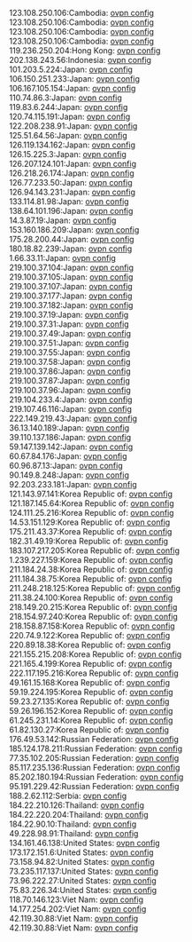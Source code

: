123.108.250.106:Cambodia: [ovpn config](vpn/123_108_250_106.ovpn)  
123.108.250.106:Cambodia: [ovpn config](vpn/123_108_250_106.ovpn)  
123.108.250.106:Cambodia: [ovpn config](vpn/123_108_250_106.ovpn)  
123.108.250.106:Cambodia: [ovpn config](vpn/123_108_250_106.ovpn)  
119.236.250.204:Hong Kong: [ovpn config](vpn/119_236_250_204.ovpn)  
202.138.243.56:Indonesia: [ovpn config](vpn/202_138_243_56.ovpn)  
101.203.5.224:Japan: [ovpn config](vpn/101_203_5_224.ovpn)  
106.150.251.233:Japan: [ovpn config](vpn/106_150_251_233.ovpn)  
106.167.105.154:Japan: [ovpn config](vpn/106_167_105_154.ovpn)  
110.74.86.3:Japan: [ovpn config](vpn/110_74_86_3.ovpn)  
119.83.6.244:Japan: [ovpn config](vpn/119_83_6_244.ovpn)  
120.74.115.191:Japan: [ovpn config](vpn/120_74_115_191.ovpn)  
122.208.238.91:Japan: [ovpn config](vpn/122_208_238_91.ovpn)  
125.51.64.56:Japan: [ovpn config](vpn/125_51_64_56.ovpn)  
126.119.134.162:Japan: [ovpn config](vpn/126_119_134_162.ovpn)  
126.15.225.3:Japan: [ovpn config](vpn/126_15_225_3.ovpn)  
126.207.124.101:Japan: [ovpn config](vpn/126_207_124_101.ovpn)  
126.218.26.174:Japan: [ovpn config](vpn/126_218_26_174.ovpn)  
126.77.233.50:Japan: [ovpn config](vpn/126_77_233_50.ovpn)  
126.94.143.231:Japan: [ovpn config](vpn/126_94_143_231.ovpn)  
133.114.81.98:Japan: [ovpn config](vpn/133_114_81_98.ovpn)  
138.64.101.196:Japan: [ovpn config](vpn/138_64_101_196.ovpn)  
14.3.87.19:Japan: [ovpn config](vpn/14_3_87_19.ovpn)  
153.160.186.209:Japan: [ovpn config](vpn/153_160_186_209.ovpn)  
175.28.200.44:Japan: [ovpn config](vpn/175_28_200_44.ovpn)  
180.18.82.239:Japan: [ovpn config](vpn/180_18_82_239.ovpn)  
1.66.33.11:Japan: [ovpn config](vpn/1_66_33_11.ovpn)  
219.100.37.104:Japan: [ovpn config](vpn/219_100_37_104.ovpn)  
219.100.37.105:Japan: [ovpn config](vpn/219_100_37_105.ovpn)  
219.100.37.107:Japan: [ovpn config](vpn/219_100_37_107.ovpn)  
219.100.37.177:Japan: [ovpn config](vpn/219_100_37_177.ovpn)  
219.100.37.182:Japan: [ovpn config](vpn/219_100_37_182.ovpn)  
219.100.37.19:Japan: [ovpn config](vpn/219_100_37_19.ovpn)  
219.100.37.31:Japan: [ovpn config](vpn/219_100_37_31.ovpn)  
219.100.37.49:Japan: [ovpn config](vpn/219_100_37_49.ovpn)  
219.100.37.51:Japan: [ovpn config](vpn/219_100_37_51.ovpn)  
219.100.37.55:Japan: [ovpn config](vpn/219_100_37_55.ovpn)  
219.100.37.58:Japan: [ovpn config](vpn/219_100_37_58.ovpn)  
219.100.37.86:Japan: [ovpn config](vpn/219_100_37_86.ovpn)  
219.100.37.87:Japan: [ovpn config](vpn/219_100_37_87.ovpn)  
219.100.37.96:Japan: [ovpn config](vpn/219_100_37_96.ovpn)  
219.104.233.4:Japan: [ovpn config](vpn/219_104_233_4.ovpn)  
219.107.46.116:Japan: [ovpn config](vpn/219_107_46_116.ovpn)  
222.149.219.43:Japan: [ovpn config](vpn/222_149_219_43.ovpn)  
36.13.140.189:Japan: [ovpn config](vpn/36_13_140_189.ovpn)  
39.110.137.186:Japan: [ovpn config](vpn/39_110_137_186.ovpn)  
59.147.139.142:Japan: [ovpn config](vpn/59_147_139_142.ovpn)  
60.67.84.176:Japan: [ovpn config](vpn/60_67_84_176.ovpn)  
60.96.87.13:Japan: [ovpn config](vpn/60_96_87_13.ovpn)  
90.149.8.248:Japan: [ovpn config](vpn/90_149_8_248.ovpn)  
92.203.233.181:Japan: [ovpn config](vpn/92_203_233_181.ovpn)  
121.143.97.141:Korea Republic of: [ovpn config](vpn/121_143_97_141.ovpn)  
121.187.145.64:Korea Republic of: [ovpn config](vpn/121_187_145_64.ovpn)  
124.111.25.216:Korea Republic of: [ovpn config](vpn/124_111_25_216.ovpn)  
14.53.151.129:Korea Republic of: [ovpn config](vpn/14_53_151_129.ovpn)  
175.211.43.37:Korea Republic of: [ovpn config](vpn/175_211_43_37.ovpn)  
182.31.49.19:Korea Republic of: [ovpn config](vpn/182_31_49_19.ovpn)  
183.107.217.205:Korea Republic of: [ovpn config](vpn/183_107_217_205.ovpn)  
1.239.227.159:Korea Republic of: [ovpn config](vpn/1_239_227_159.ovpn)  
211.184.24.38:Korea Republic of: [ovpn config](vpn/211_184_24_38.ovpn)  
211.184.38.75:Korea Republic of: [ovpn config](vpn/211_184_38_75.ovpn)  
211.248.218.125:Korea Republic of: [ovpn config](vpn/211_248_218_125.ovpn)  
211.38.24.100:Korea Republic of: [ovpn config](vpn/211_38_24_100.ovpn)  
218.149.20.215:Korea Republic of: [ovpn config](vpn/218_149_20_215.ovpn)  
218.154.97.240:Korea Republic of: [ovpn config](vpn/218_154_97_240.ovpn)  
218.158.87.158:Korea Republic of: [ovpn config](vpn/218_158_87_158.ovpn)  
220.74.9.122:Korea Republic of: [ovpn config](vpn/220_74_9_122.ovpn)  
220.89.18.38:Korea Republic of: [ovpn config](vpn/220_89_18_38.ovpn)  
221.155.215.208:Korea Republic of: [ovpn config](vpn/221_155_215_208.ovpn)  
221.165.4.199:Korea Republic of: [ovpn config](vpn/221_165_4_199.ovpn)  
222.117.195.216:Korea Republic of: [ovpn config](vpn/222_117_195_216.ovpn)  
49.161.15.168:Korea Republic of: [ovpn config](vpn/49_161_15_168.ovpn)  
59.19.224.195:Korea Republic of: [ovpn config](vpn/59_19_224_195.ovpn)  
59.23.27.135:Korea Republic of: [ovpn config](vpn/59_23_27_135.ovpn)  
59.26.196.152:Korea Republic of: [ovpn config](vpn/59_26_196_152.ovpn)  
61.245.231.14:Korea Republic of: [ovpn config](vpn/61_245_231_14.ovpn)  
61.82.130.27:Korea Republic of: [ovpn config](vpn/61_82_130_27.ovpn)  
176.49.53.142:Russian Federation: [ovpn config](vpn/176_49_53_142.ovpn)  
185.124.178.211:Russian Federation: [ovpn config](vpn/185_124_178_211.ovpn)  
77.35.102.205:Russian Federation: [ovpn config](vpn/77_35_102_205.ovpn)  
85.117.235.136:Russian Federation: [ovpn config](vpn/85_117_235_136.ovpn)  
85.202.180.194:Russian Federation: [ovpn config](vpn/85_202_180_194.ovpn)  
95.191.229.42:Russian Federation: [ovpn config](vpn/95_191_229_42.ovpn)  
188.2.62.112:Serbia: [ovpn config](vpn/188_2_62_112.ovpn)  
184.22.210.126:Thailand: [ovpn config](vpn/184_22_210_126.ovpn)  
184.22.220.204:Thailand: [ovpn config](vpn/184_22_220_204.ovpn)  
184.22.90.10:Thailand: [ovpn config](vpn/184_22_90_10.ovpn)  
49.228.98.91:Thailand: [ovpn config](vpn/49_228_98_91.ovpn)  
134.161.46.138:United States: [ovpn config](vpn/134_161_46_138.ovpn)  
173.172.151.6:United States: [ovpn config](vpn/173_172_151_6.ovpn)  
73.158.94.82:United States: [ovpn config](vpn/73_158_94_82.ovpn)  
73.235.117.137:United States: [ovpn config](vpn/73_235_117_137.ovpn)  
73.96.222.27:United States: [ovpn config](vpn/73_96_222_27.ovpn)  
75.83.226.34:United States: [ovpn config](vpn/75_83_226_34.ovpn)  
118.70.146.123:Viet Nam: [ovpn config](vpn/118_70_146_123.ovpn)  
14.177.254.202:Viet Nam: [ovpn config](vpn/14_177_254_202.ovpn)  
42.119.30.88:Viet Nam: [ovpn config](vpn/42_119_30_88.ovpn)  
42.119.30.88:Viet Nam: [ovpn config](vpn/42_119_30_88.ovpn)  

